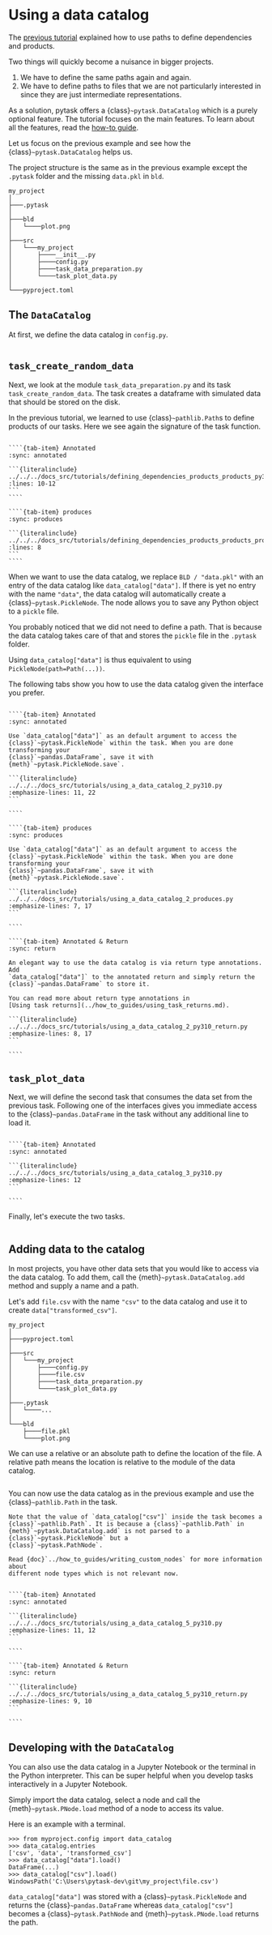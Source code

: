 # Using a data catalog

The [previous tutorial](defining_dependencies_products.md) explained how to use paths to
define dependencies and products.

Two things will quickly become a nuisance in bigger projects.

1. We have to define the same paths again and again.
1. We have to define paths to files that we are not particularly interested in since
   they are just intermediate representations.

As a solution, pytask offers a {class}`~pytask.DataCatalog` which is a purely optional
feature. The tutorial focuses on the main features. To learn about all the features,
read the [how-to guide](../how_to_guides/the_data_catalog.md).

Let us focus on the previous example and see how the {class}`~pytask.DataCatalog` helps
us.

The project structure is the same as in the previous example except the `.pytask` folder
and the missing `data.pkl` in `bld`.

```text
my_project
│
├───.pytask
│
├───bld
│   └────plot.png
│
├───src
│   └───my_project
│       ├────__init__.py
│       ├────config.py
│       ├────task_data_preparation.py
│       └────task_plot_data.py
│
└───pyproject.toml
```

## The `DataCatalog`

At first, we define the data catalog in `config.py`.

```{literalinclude} ../../../docs_src/tutorials/using_a_data_catalog_1.py
```

## `task_create_random_data`

Next, we look at the module `task_data_preparation.py` and its task
`task_create_random_data`. The task creates a dataframe with simulated data that should
be stored on the disk.

In the previous tutorial, we learned to use {class}`~pathlib.Path`s to define products
of our tasks. Here we see again the signature of the task function.

`````{tab-set}

````{tab-item} Annotated
:sync: annotated

```{literalinclude} ../../../docs_src/tutorials/defining_dependencies_products_products_py310.py
:lines: 10-12
```
````

````{tab-item} produces
:sync: produces

```{literalinclude} ../../../docs_src/tutorials/defining_dependencies_products_products_produces.py
:lines: 8
```
````
`````

When we want to use the data catalog, we replace `BLD / "data.pkl"` with an entry of the
data catalog like `data_catalog["data"]`. If there is yet no entry with the name
`"data"`, the data catalog will automatically create a {class}`~pytask.PickleNode`. The
node allows you to save any Python object to a `pickle` file.

You probably noticed that we did not need to define a path. That is because the data
catalog takes care of that and stores the `pickle` file in the `.pytask` folder.

Using `data_catalog["data"]` is thus equivalent to using `PickleNode(path=Path(...))`.

The following tabs show you how to use the data catalog given the interface you prefer.

`````{tab-set}

````{tab-item} Annotated
:sync: annotated

Use `data_catalog["data"]` as an default argument to access the
{class}`~pytask.PickleNode` within the task. When you are done transforming your
{class}`~pandas.DataFrame`, save it with {meth}`~pytask.PickleNode.save`.

```{literalinclude} ../../../docs_src/tutorials/using_a_data_catalog_2_py310.py
:emphasize-lines: 11, 22
```

````

````{tab-item} ​produces
:sync: produces

Use `data_catalog["data"]` as an default argument to access the
{class}`~pytask.PickleNode` within the task. When you are done transforming your
{class}`~pandas.DataFrame`, save it with {meth}`~pytask.PickleNode.save`.

```{literalinclude} ../../../docs_src/tutorials/using_a_data_catalog_2_produces.py
:emphasize-lines: 7, 17
```

````

````{tab-item} ​Annotated & Return
:sync: return

An elegant way to use the data catalog is via return type annotations. Add
`data_catalog["data"]` to the annotated return and simply return the
{class}`~pandas.DataFrame` to store it.

You can read more about return type annotations in
[Using task returns](../how_to_guides/using_task_returns.md).

```{literalinclude} ../../../docs_src/tutorials/using_a_data_catalog_2_py310_return.py
:emphasize-lines: 8, 17
```

````
`````

## `task_plot_data`

Next, we will define the second task that consumes the data set from the previous task.
Following one of the interfaces gives you immediate access to the
{class}`~pandas.DataFrame` in the task without any additional line to load it.

`````{tab-set}

````{tab-item} Annotated
:sync: annotated

```{literalinclude} ../../../docs_src/tutorials/using_a_data_catalog_3_py310.py
:emphasize-lines: 12
```

````
`````

Finally, let's execute the two tasks.

```{include} ../_static/md/defining-dependencies-products.md
```

## Adding data to the catalog

In most projects, you have other data sets that you would like to access via the data
catalog. To add them, call the {meth}`~pytask.DataCatalog.add` method and supply a name
and a path.

Let's add `file.csv` with the name `"csv"` to the data catalog and use it to create
`data["transformed_csv"]`.

```text
my_project
│
├───pyproject.toml
│
├───src
│   └───my_project
│       ├────config.py
│       ├────file.csv
│       ├────task_data_preparation.py
│       └────task_plot_data.py
│
├───.pytask
│   └────...
│
└───bld
    ├────file.pkl
    └────plot.png
```

We can use a relative or an absolute path to define the location of the file. A relative
path means the location is relative to the module of the data catalog.

```{literalinclude} ../../../docs_src/tutorials/using_a_data_catalog_4.py
```

You can now use the data catalog as in the previous example and use the
{class}`~pathlib.Path` in the task.

```{note}
Note that the value of `data_catalog["csv"]` inside the task becomes a
{class}`~pathlib.Path`. It is because a {class}`~pathlib.Path` in
{meth}`~pytask.DataCatalog.add` is not parsed to a {class}`~pytask.PickleNode` but a
{class}`~pytask.PathNode`.

Read {doc}`../how_to_guides/writing_custom_nodes` for more information about
different node types which is not relevant now.
```

`````{tab-set}

````{tab-item} Annotated
:sync: annotated

```{literalinclude} ../../../docs_src/tutorials/using_a_data_catalog_5_py310.py
:emphasize-lines: 11, 12
```

````

````{tab-item} ​Annotated & Return
:sync: return

```{literalinclude} ../../../docs_src/tutorials/using_a_data_catalog_5_py310_return.py
:emphasize-lines: 9, 10
```

````
`````

## Developing with the `DataCatalog`

You can also use the data catalog in a Jupyter Notebook or the terminal in the Python
interpreter. This can be super helpful when you develop tasks interactively in a Jupyter
Notebook.

Simply import the data catalog, select a node and call the {meth}`~pytask.PNode.load`
method of a node to access its value.

Here is an example with a terminal.

```pycon
>>> from myproject.config import data_catalog
>>> data_catalog.entries
['csv', 'data', 'transformed_csv']
>>> data_catalog["data"].load()
DataFrame(...)
>>> data_catalog["csv"].load()
WindowsPath('C:\Users\pytask-dev\git\my_project\file.csv')
```

`data_catalog["data"]` was stored with a {class}`~pytask.PickleNode` and returns the
{class}`~pandas.DataFrame` whereas `data_catalog["csv"]` becomes a
{class}`~pytask.PathNode` and {meth}`~pytask.PNode.load` returns the path.
